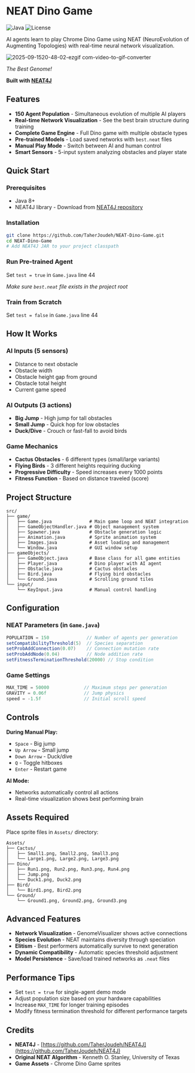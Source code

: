 # NEAT Dino Game

![Java](https://img.shields.io/badge/Java-8%2B-blue?logo=openjdk)
![License](https://img.shields.io/badge/License-MIT-green)

AI agents learn to play Chrome Dino Game using NEAT (NeuroEvolution of Augmenting Topologies) with real-time neural network visualization.

![2025-09-1520-48-02-ezgif com-video-to-gif-converter](https://github.com/user-attachments/assets/dd2ca7ca-4b78-4be7-baec-c80db2d32ba2)

*The Best Genome!*

**Built with [NEAT4J](https://github.com/TaherJoudeh/NEAT4J)**

## Features

- **150 Agent Population** - Simultaneous evolution of multiple AI players
- **Real-time Network Visualization** - See the best brain structure during training  
- **Complete Game Engine** - Full Dino game with multiple obstacle types
- **Pre-trained Models** - Load saved networks with `best.neat` files
- **Manual Play Mode** - Switch between AI and human control
- **Smart Sensors** - 5-input system analyzing obstacles and player state

## Quick Start

### Prerequisites
- Java 8+
- NEAT4J library - Download from [NEAT4J repository](https://github.com/TaherJoudeh/NEAT4J)

### Installation
```bash
git clone https://github.com/TaherJoudeh/NEAT-Dino-Game.git
cd NEAT-Dino-Game
# Add NEAT4J JAR to your project classpath
```

### Run Pre-trained Agent
Set `test = true` in `Game.java` line 44

*Make sure `best.neat` file exists in the project root*

### Train from Scratch
Set `test = false` in `Game.java` line 44

## How It Works

### AI Inputs (5 sensors)
- Distance to next obstacle
- Obstacle width  
- Obstacle height gap from ground
- Obstacle total height
- Current game speed

### AI Outputs (3 actions)
- **Big Jump** - High jump for tall obstacles
- **Small Jump** - Quick hop for low obstacles  
- **Duck/Dive** - Crouch or fast-fall to avoid birds

### Game Mechanics
- **Cactus Obstacles** - 6 different types (small/large variants)
- **Flying Birds** - 3 different heights requiring ducking
- **Progressive Difficulty** - Speed increases every 1000 points
- **Fitness Function** - Based on distance traveled (score)

## Project Structure

```
src/
├── game/
│   ├── Game.java              # Main game loop and NEAT integration
│   ├── GameObjectHandler.java # Object management system  
│   ├── Spawner.java           # Obstacle generation logic
│   ├── Animation.java         # Sprite animation system
│   ├── Images.java            # Asset loading and management
│   └── Window.java            # GUI window setup
├── gameObjects/
│   ├── GameObject.java        # Base class for all game entities
│   ├── Player.java            # Dino player with AI agent
│   ├── Obstacle.java          # Cactus obstacles  
│   ├── Bird.java              # Flying bird obstacles
│   └── Ground.java            # Scrolling ground tiles
└── input/
    └── KeyInput.java          # Manual control handling
```

## Configuration

### NEAT Parameters (in `Game.java`)
```java
POPULATION = 150              // Number of agents per generation  
setCompatibilityThreshold(5)  // Species separation
setProbAddConnection(0.07)    // Connection mutation rate
setProbAddNode(0.04)          // Node addition rate
setFitnessTerminationThreshold(20000) // Stop condition
```

### Game Settings
```java
MAX_TIME = 50000             // Maximum steps per generation
GRAVITY = 0.06f              // Jump physics
speed = -1.5f                // Initial scroll speed
```

## Controls

**During Manual Play:**
- `Space` - Big jump
- `Up Arrow` - Small jump  
- `Down Arrow` - Duck/dive
- `Q` - Toggle hitboxes
- `Enter` - Restart game

**AI Mode:**
- Networks automatically control all actions
- Real-time visualization shows best performing brain

## Assets Required

Place sprite files in `Assets/` directory:
```
Assets/
├── Cactus/
│   ├── Small1.png, Small2.png, Small3.png
│   └── Large1.png, Large2.png, Large3.png  
├── Dino/
│   ├── Run1.png, Run2.png, Run3.png, Run4.png
│   ├── Jump.png
│   └── Duck1.png, Duck2.png
├── Bird/
│   └── Bird1.png, Bird2.png
└── Ground/
    └── Ground1.png, Ground2.png, Ground3.png
```

## Advanced Features

- **Network Visualization** - GenomeVisualizer shows active connections
- **Species Evolution** - NEAT maintains diversity through speciation  
- **Elitism** - Best performers automatically survive to next generation
- **Dynamic Compatibility** - Automatic species threshold adjustment
- **Model Persistence** - Save/load trained networks as `.neat` files

## Performance Tips

- Set `test = true` for single-agent demo mode
- Adjust population size based on your hardware capabilities
- Increase `MAX_TIME` for longer training episodes
- Modify fitness termination threshold for different performance targets

## Credits

- **NEAT4J** - [https://github.com/TaherJoudeh/NEAT4J](https://github.com/TaherJoudeh/NEAT4J)
- **Original NEAT Algorithm** - Kenneth O. Stanley, University of Texas
- **Game Assets** - Chrome Dino Game sprites
